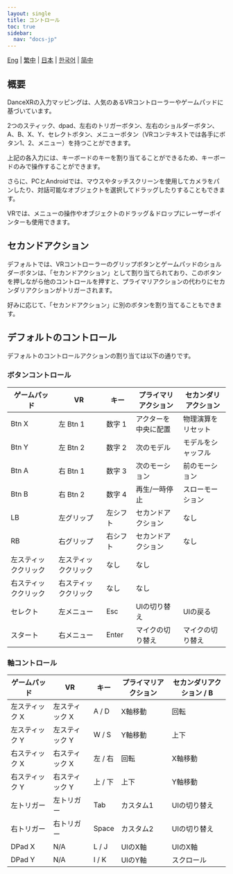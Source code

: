 ```yaml
---
layout: single
title: コントロール
toc: true
sidebar:
  nav: "docs-jp"
---
```

[Eng](/dancexr/features/controls) | [繁中](/tw/dancexr/features/controls) | [日本](/jp/dancexr/features/controls) | [한국어](/kr/dancexr/features/controls) | [简中](/zh/dancexr/features/controls)


## 概要
DanceXRの入力マッピングは、人気のあるVRコントローラーやゲームパッドに基づいています。

2つのスティック、dpad、左右のトリガーボタン、左右のショルダーボタン、A、B、X、Y、セレクトボタン、メニューボタン（VRコンテキストでは各手にボタン1、2、メニュー）を持つことができます。

上記の各入力には、キーボードのキーを割り当てることができるため、キーボードのみで操作することができます。

さらに、PCとAndroidでは、マウスやタッチスクリーンを使用してカメラをパンしたり、対話可能なオブジェクトを選択してドラッグしたりすることもできます。

VRでは、メニューの操作やオブジェクトのドラッグ＆ドロップにレーザーポインターも使用できます。

## セカンドアクション
デフォルトでは、VRコントローラーのグリップボタンとゲームパッドのショルダーボタンは、「セカンドアクション」として割り当てられており、このボタンを押しながら他のコントロールを押すと、プライマリアクションの代わりにセカンダリアクションがトリガーされます。

好みに応じて、「セカンドアクション」に別のボタンを割り当てることもできます。

## デフォルトのコントロール
デフォルトのコントロールアクションの割り当ては以下の通りです。

### ボタンコントロール

| ゲームパッド | VR | キー | プライマリアクション | セカンダリアクション |
| --- | --- | --- | --- | --- |
| Btn X | 左 Btn 1 | 数字 1 | アクターを中央に配置 | 物理演算をリセット |
| Btn Y | 左 Btn 2 | 数字 2 | 次のモデル | モデルをシャッフル |
| Btn A | 右 Btn 1 | 数字 3 | 次のモーション | 前のモーション |
| Btn B | 右 Btn 2 | 数字 4 | 再生/一時停止 | スローモーション |
| LB | 左グリップ | 左シフト | セカンドアクション | なし |
| RB | 右グリップ | 右シフト | セカンドアクション | なし |
| 左スティッククリック | 左スティッククリック | なし | なし |
| 右スティッククリック | 右スティッククリック | なし | なし |
| セレクト | 左メニュー | Esc | UIの切り替え | UIの戻る |
| スタート | 右メニュー | Enter | マイクの切り替え | マイクの切り替え |

### 軸コントロール

| ゲームパッド | VR | キー | プライマリアクション | セカンダリアクション / B |
| --- | --- | --- | --- | --- |
| 左スティック X | 左スティック X | A / D | X軸移動 | 回転 |
| 左スティック Y | 左スティック Y | W / S | Y軸移動 | 上下 |
| 右スティック X | 右スティック X | 左 / 右 | 回転 | X軸移動 |
| 右スティック Y | 右スティック Y | 上 / 下 | 上下 | Y軸移動 |
| 左トリガー | 左トリガー | Tab | カスタム1 | UIの切り替え |
| 右トリガー | 右トリガー | Space | カスタム2 | UIの切り替え |
| DPad X | N/A | L / J | UIのX軸 | UIのX軸 |
| DPad Y | N/A | I / K | UIのY軸 | スクロール |